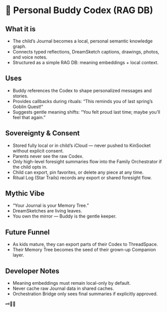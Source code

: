 # 📓 Personal Buddy Codex (RAG DB)

## What it is
- The child’s Journal becomes a local, personal semantic knowledge graph.
- Connects typed reflections, DreamSketch captions, drawings, photos, and voice notes.
- Structured as a simple RAG DB: meaning embeddings + local context.

## Uses
- Buddy references the Codex to shape personalized messages and stories.
- Provides callbacks during rituals: “This reminds you of last spring’s Goblin Quest!”
- Suggests gentle meaning shifts: “You felt proud last time; maybe you’ll feel that again.”

## Sovereignty & Consent
- Stored fully local or in child’s iCloud — never pushed to KinSocket without explicit consent.
- Parents never see the raw Codex.
- Only high-level foresight summaries flow into the Family Orchestrator if the child opts in.
- Child can export, pin favorites, or delete any piece at any time.
- Ritual Log (Star Trails) records any export or shared foresight flow.

## Mythic Vibe
- “Your Journal is your Memory Tree.”
- DreamSketches are living leaves.
- You own the mirror — Buddy is the gentle keeper.

## Future Funnel
- As kids mature, they can export parts of their Codex to ThreadSpace.
- Their Memory Tree becomes the seed of their grown-up Companion layer.

## Developer Notes
- Meaning embeddings must remain local-only by default.
- Never cache raw Journal data in shared caches.
- Orchestration Bridge only sees final summaries if explicitly approved.

🗝️🌙✨
